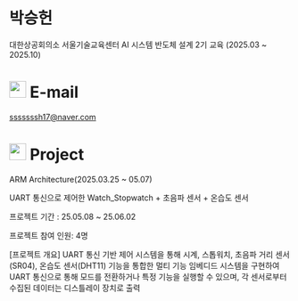 # 박승헌
대한상공회의소 서울기술교육센터 AI 시스템 반도체 설계 2기 교육 (2025.03 ~ 2025.10)

# <img src="https://github.com/user-attachments/assets/c593d560-a5bd-4d4d-a42e-2673fa696a53" width="30">  E-mail
sssssssh17@naver.com

# <img src="https://github.com/user-attachments/assets/d15f7eca-747d-478b-b161-5d0152ea98e8" width="30"> Project
ARM Architecture(2025.03.25 ~ 05.07)

UART 통신으로 제어한 Watch_Stopwatch + 초음파 센서 + 온습도 센서

프로젝트 기간 : 25.05.08 ~ 25.06.02

프로젝트 참여 인원: 4명

[프로젝트 개요]
UART 통신 기반 제어 시스템을 통해 시계, 스톱워치, 초음파 거리 센서(SR04), 온습도 센서(DHT11) 기능을 통합한 멀티 기능 임베디드 시스템을 구현하여 UART 통신으로 통해 모드를 전환하거나 특정 기능을 실행할 수 있으며, 각 센서로부터 수집된 데이터는 디스틀레이 장치로 출력

